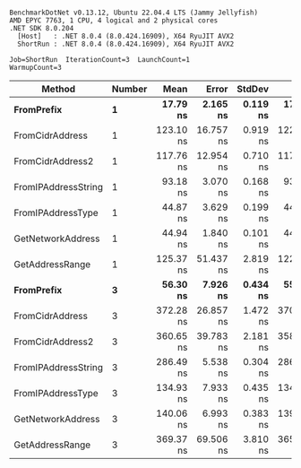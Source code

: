 ```

BenchmarkDotNet v0.13.12, Ubuntu 22.04.4 LTS (Jammy Jellyfish)
AMD EPYC 7763, 1 CPU, 4 logical and 2 physical cores
.NET SDK 8.0.204
  [Host]   : .NET 8.0.4 (8.0.424.16909), X64 RyuJIT AVX2
  ShortRun : .NET 8.0.4 (8.0.424.16909), X64 RyuJIT AVX2

Job=ShortRun  IterationCount=3  LaunchCount=1  
WarmupCount=3  

```
| Method              | Number | Mean      | Error     | StdDev   | Min       | Max       | Gen0   | Allocated |
|-------------------- |------- |----------:|----------:|---------:|----------:|----------:|-------:|----------:|
| **FromPrefix**          | **1**      |  **17.79 ns** |  **2.165 ns** | **0.119 ns** |  **17.68 ns** |  **17.92 ns** | **0.0007** |      **56 B** |
| FromCidrAddress     | 1      | 123.10 ns | 16.757 ns | 0.919 ns | 122.43 ns | 124.15 ns | 0.0012 |     112 B |
| FromCidrAddress2    | 1      | 117.76 ns | 12.954 ns | 0.710 ns | 117.07 ns | 118.49 ns | 0.0012 |     112 B |
| FromIPAddressString | 1      |  93.18 ns |  3.070 ns | 0.168 ns |  93.03 ns |  93.36 ns | 0.0006 |      56 B |
| FromIPAddressType   | 1      |  44.87 ns |  3.629 ns | 0.199 ns |  44.67 ns |  45.07 ns | 0.0010 |      88 B |
| GetNetworkAddress   | 1      |  44.94 ns |  1.840 ns | 0.101 ns |  44.83 ns |  45.01 ns | 0.0007 |      56 B |
| GetAddressRange     | 1      | 125.37 ns | 51.437 ns | 2.819 ns | 122.16 ns | 127.46 ns | 0.0019 |     168 B |
| **FromPrefix**          | **3**      |  **56.30 ns** |  **7.926 ns** | **0.434 ns** |  **55.80 ns** |  **56.58 ns** | **0.0020** |     **168 B** |
| FromCidrAddress     | 3      | 372.28 ns | 26.857 ns | 1.472 ns | 370.59 ns | 373.17 ns | 0.0038 |     336 B |
| FromCidrAddress2    | 3      | 360.65 ns | 39.783 ns | 2.181 ns | 358.97 ns | 363.11 ns | 0.0038 |     336 B |
| FromIPAddressString | 3      | 286.49 ns |  5.538 ns | 0.304 ns | 286.19 ns | 286.80 ns | 0.0019 |     168 B |
| FromIPAddressType   | 3      | 134.93 ns |  7.933 ns | 0.435 ns | 134.44 ns | 135.28 ns | 0.0031 |     264 B |
| GetNetworkAddress   | 3      | 140.06 ns |  6.993 ns | 0.383 ns | 139.63 ns | 140.36 ns | 0.0019 |     168 B |
| GetAddressRange     | 3      | 369.37 ns | 69.506 ns | 3.810 ns | 365.03 ns | 372.17 ns | 0.0057 |     504 B |
